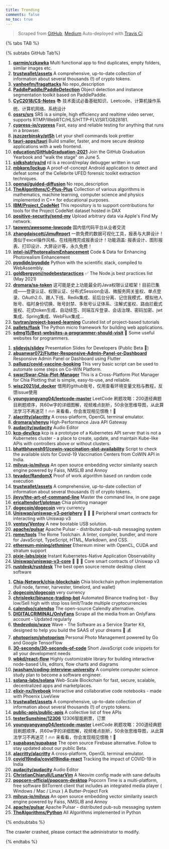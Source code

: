 ```yaml
---
title: Trending
comments: false
no_toc: true
---
```


> Scraped from [GitHub](https://github.com/trending), [Medium](https://medium.com/topic/popular)
Auto-deployed with [Travis Ci](https://travis-ci.org/)

{% tabs TAB %}
<!-- tab GitHub -->
{% subtabs GitHub Tab%}
<!-- tab Daily -->
1. [**qarmin/czkawka**](https://github.com/qarmin/czkawka)
Multi functional app to find duplicates, empty folders, similar images etc.
2. [**trustwallet/assets**](https://github.com/trustwallet/assets)
A comprehensive, up-to-date collection of information about several thousands (!) of crypto tokens.
3. [**vanhoefm/fragattacks**](https://github.com/vanhoefm/fragattacks)
No repo_description
4. [**PaddlePaddle/PaddleDetection**](https://github.com/PaddlePaddle/PaddleDetection)
Object detection and instance segmentation toolkit based on PaddlePaddle.
5. [**CyC2018/CS-Notes**](https://github.com/CyC2018/CS-Notes)
📚 技术面试必备基础知识、Leetcode、计算机操作系统、计算机网络、系统设计
6. [**ossrs/srs**](https://github.com/ossrs/srs)
SRS is a simple, high efficiency and realtime video server, supports RTMP/WebRTC/HLS/HTTP-FLV/SRT/GB28181.
7. [**cypress-io/cypress**](https://github.com/cypress-io/cypress)
Fast, easy and reliable testing for anything that runs in a browser.
8. [**jszczerbinsky/ptSh**](https://github.com/jszczerbinsky/ptSh)
Let your shell commands look prettier
9. [**tauri-apps/tauri**](https://github.com/tauri-apps/tauri)
Build smaller, faster, and more secure desktop applications with a web frontend.
10. [**education/GitHubGraduation-2021**](https://github.com/education/GitHubGraduation-2021)
Join the GitHub Graduation Yearbook and "walk the stage" on June 5.
11. [**sidkshatriya/rd**](https://github.com/sidkshatriya/rd)
rd is a record/replay debugger written in rust
12. [**mbkore/lockup**](https://github.com/mbkore/lockup)
A proof-of-concept Android application to detect and defeat some of the Cellebrite UFED forensic toolkit extraction techniques.
13. [**openai/guided-diffusion**](https://github.com/openai/guided-diffusion)
No repo_description
14. [**TheAlgorithms/C-Plus-Plus**](https://github.com/TheAlgorithms/C-Plus-Plus)
Collection of various algorithms in mathematics, machine learning, computer science and physics implemented in C++ for educational purposes.
15. [**IBM/Project_CodeNet**](https://github.com/IBM/Project_CodeNet)
This repository is to support contributions for tools for the Project CodeNet dataset hosted in DAX
16. [**positive-security/send-my**](https://github.com/positive-security/send-my)
Upload arbitrary data via Apple's Find My network.
17. [**taowen/awesome-lowcode**](https://github.com/taowen/awesome-lowcode)
国内低代码平台从业者交流
18. [**zhangdaiscott/JimuReport**](https://github.com/zhangdaiscott/JimuReport)
一款免费的数据可视化工具，报表与大屏设计！类似于excel操作风格，在线拖拽完成报表设计！功能涵盖: 报表设计、图形报表、打印设计、大屏设计等，永久免费！
19. [**intel-isl/PhotorealismEnhancement**](https://github.com/intel-isl/PhotorealismEnhancement)
Code & Data for Enhancing Photorealism Enhancement
20. [**pyodide/pyodide**](https://github.com/pyodide/pyodide)
Python with the scientific stack, compiled to WebAssembly.
21. [**goldbergyoni/nodebestpractices**](https://github.com/goldbergyoni/nodebestpractices)
✅ The Node.js best practices list (May 2021)
22. [**dromara/sa-token**](https://github.com/dromara/sa-token)
这可能是史上功能最全的Java权限认证框架！目前已集成——登录认证、权限认证、分布式Session会话、微服务网关鉴权、单点登录、OAuth2.0、踢人下线、Redis集成、前后台分离、记住我模式、模拟他人账号、临时身份切换、账号封禁、多账号认证体系、注解式鉴权、路由拦截式鉴权、花式token生成、自动续签、同端互斥登录、会话治理、密码加密、jwt集成、Spring集成、WebFlux集成...
23. [**tuvtran/project-based-learning**](https://github.com/tuvtran/project-based-learning)
Curated list of project-based tutorials
24. [**pallets/flask**](https://github.com/pallets/flask)
The Python micro framework for building web applications.
25. [**sdmg15/Best-websites-a-programmer-should-visit**](https://github.com/sdmg15/Best-websites-a-programmer-should-visit)
🔗 Some useful websites for programmers.
<!-- endtab -->
<!-- tab Weekly -->
1. [**slidevjs/slidev**](https://github.com/slidevjs/slidev)
Presentation Slides for Developers (Public Beta 🎉)
2. [**abuanwar072/Flutter-Responsive-Admin-Panel-or-Dashboard**](https://github.com/abuanwar072/Flutter-Responsive-Admin-Panel-or-Dashboard)
Responsive Admin Panel or Dashboard using Flutter
3. [**pallupz/covid-vaccine-booking**](https://github.com/pallupz/covid-vaccine-booking)
This very basic script can be used to automate some steps on Co-WIN Platform.
4. [**swar/Swar-Chia-Plot-Manager**](https://github.com/swar/Swar-Chia-Plot-Manager)
This is a Cross-Platform Plot Manager for Chia Plotting that is simple, easy-to-use, and reliable.
5. [**wisz2021/jd_docker**](https://github.com/wisz2021/jd_docker)
借用的github账号，仅用查看环境变量文档与教程，反馈issue使用
6. [**youngyangyang04/leetcode-master**](https://github.com/youngyangyang04/leetcode-master)
LeetCode 刷题攻略：200道经典题目刷题顺序，共60w字的详细图解，视频难点剖析，50余张思维导图，从此算法学习不再迷茫！🔥🔥 来看看，你会发现相见恨晚！🚀
7. [**alacritty/alacritty**](https://github.com/alacritty/alacritty)
A cross-platform, OpenGL terminal emulator.
8. [**dromara/shenyu**](https://github.com/dromara/shenyu)
High-Performance Java API Gateway
9. [**audacity/audacity**](https://github.com/audacity/audacity)
Audio Editor
10. [**kcp-dev/kcp**](https://github.com/kcp-dev/kcp)
kcp is a prototype of a Kubernetes API server that is not a Kubernetes cluster - a place to create, update, and maintain Kube-like APis with controllers above or without clusters.
11. [**bhattbhavesh91/cowin-vaccination-slot-availability**](https://github.com/bhattbhavesh91/cowin-vaccination-slot-availability)
Script to check the available slots for Covid-19 Vaccination Centers from CoWIN API in India.
12. [**milvus-io/milvus**](https://github.com/milvus-io/milvus)
An open source embedding vector similarity search engine powered by Faiss, NMSLIB and Annoy
13. [**tevador/RandomX**](https://github.com/tevador/RandomX)
Proof of work algorithm based on random code execution
14. [**trustwallet/assets**](https://github.com/trustwallet/assets)
A comprehensive, up-to-date collection of information about several thousands (!) of crypto tokens.
15. [**jlevy/the-art-of-command-line**](https://github.com/jlevy/the-art-of-command-line)
Master the command line, in one page
16. [**ericaltendorf/plotman**](https://github.com/ericaltendorf/plotman)
Chia plotting manager
17. [**dogecoin/dogecoin**](https://github.com/dogecoin/dogecoin)
very currency
18. [**Uniswap/uniswap-v3-periphery**](https://github.com/Uniswap/uniswap-v3-periphery)
🦄 🦄 🦄 Peripheral smart contracts for interacting with Uniswap v3
19. [**ventoy/Ventoy**](https://github.com/ventoy/Ventoy)
A new bootable USB solution.
20. [**apache/pulsar**](https://github.com/apache/pulsar)
Apache Pulsar - distributed pub-sub messaging system
21. [**rome/tools**](https://github.com/rome/tools)
The Rome Toolchain. A linter, compiler, bundler, and more for JavaScript, TypeScript, HTML, Markdown, and CSS.
22. [**ethereum-mining/ethminer**](https://github.com/ethereum-mining/ethminer)
Ethereum miner with OpenCL, CUDA and stratum support
23. [**pixie-labs/pixie**](https://github.com/pixie-labs/pixie)
Instant Kubernetes-Native Application Observability
24. [**Uniswap/uniswap-v3-core**](https://github.com/Uniswap/uniswap-v3-core)
🦄 🦄 🦄 Core smart contracts of Uniswap v3
25. [**rustdesk/rustdesk**](https://github.com/rustdesk/rustdesk)
The best open source remote desktop client software
<!-- endtab -->
<!-- tab Monthly -->
1. [**Chia-Network/chia-blockchain**](https://github.com/Chia-Network/chia-blockchain)
Chia blockchain python implementation (full node, farmer, harvester, timelord, and wallet)
2. [**dogecoin/dogecoin**](https://github.com/dogecoin/dogecoin)
very currency
3. [**chrisleekr/binance-trading-bot**](https://github.com/chrisleekr/binance-trading-bot)
Automated Binance trading bot - Buy low/Sell high with stop loss limit/Trade multiple cryptocurrencies
4. [**calendso/calendso**](https://github.com/calendso/calendso)
The open-source Calendly alternative.
5. [**DIGITALCRIMINAL/OnlyFans**](https://github.com/DIGITALCRIMINAL/OnlyFans)
Scrape all the media from an OnlyFans account - Updated regularly
6. [**thedevdojo/wave**](https://github.com/thedevdojo/wave)
Wave - The Software as a Service Starter Kit, designed to help you build the SAAS of your dreams 🚀 💰
7. [**photoprism/photoprism**](https://github.com/photoprism/photoprism)
Personal Photo Management powered by Go and Google TensorFlow
8. [**30-seconds/30-seconds-of-code**](https://github.com/30-seconds/30-seconds-of-code)
Short JavaScript code snippets for all your development needs
9. [**wbkd/react-flow**](https://github.com/wbkd/react-flow)
Highly customizable library for building interactive node-based UIs, editors, flow charts and diagrams
10. [**jwasham/coding-interview-university**](https://github.com/jwasham/coding-interview-university)
A complete computer science study plan to become a software engineer.
11. [**solana-labs/solana**](https://github.com/solana-labs/solana)
Web-Scale Blockchain for fast, secure, scalable, decentralized apps and marketplaces.
12. [**elixir-nx/livebook**](https://github.com/elixir-nx/livebook)
Interactive and collaborative code notebooks - made with Phoenix LiveView
13. [**trustwallet/assets**](https://github.com/trustwallet/assets)
A comprehensive, up-to-date collection of information about several thousands (!) of crypto tokens.
14. [**public-apis/public-apis**](https://github.com/public-apis/public-apis)
A collective list of free APIs
15. [**testerSunshine/12306**](https://github.com/testerSunshine/12306)
12306智能刷票，订票
16. [**youngyangyang04/leetcode-master**](https://github.com/youngyangyang04/leetcode-master)
LeetCode 刷题攻略：200道经典题目刷题顺序，共60w字的详细图解，视频难点剖析，50余张思维导图，从此算法学习不再迷茫！🔥🔥 来看看，你会发现相见恨晚！🚀
17. [**supabase/supabase**](https://github.com/supabase/supabase)
The open source Firebase alternative. Follow to stay updated about our public Beta.
18. [**alacritty/alacritty**](https://github.com/alacritty/alacritty)
A cross-platform, OpenGL terminal emulator.
19. [**covid19india/covid19india-react**](https://github.com/covid19india/covid19india-react)
Tracking the impact of COVID-19 in India
20. [**audacity/audacity**](https://github.com/audacity/audacity)
Audio Editor
21. [**ChristianChiarulli/LunarVim**](https://github.com/ChristianChiarulli/LunarVim)
A Neovim config made with sane defaults
22. [**popcorn-official/popcorn-desktop**](https://github.com/popcorn-official/popcorn-desktop)
Popcorn Time is a multi-platform, free software BitTorrent client that includes an integrated media player ( Windows / Mac / Linux ) A Butter-Project Fork
23. [**milvus-io/milvus**](https://github.com/milvus-io/milvus)
An open source embedding vector similarity search engine powered by Faiss, NMSLIB and Annoy
24. [**apache/pulsar**](https://github.com/apache/pulsar)
Apache Pulsar - distributed pub-sub messaging system
25. [**TheAlgorithms/Python**](https://github.com/TheAlgorithms/Python)
All Algorithms implemented in Python
<!-- endtab -->
{% endsubtabs %}
<!-- endtab -->
<!-- tab Medium -->
The crawler crashed, please contact the administrator to modify.
<!-- endtab -->
{% endtabs %}
